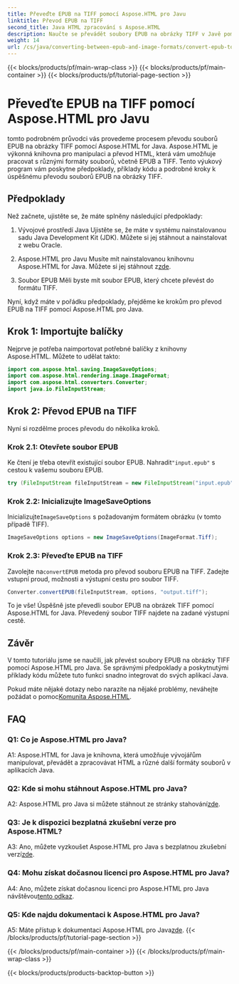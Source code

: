 ```yaml
---
title: Převeďte EPUB na TIFF pomocí Aspose.HTML pro Javu
linktitle: Převod EPUB na TIFF
second_title: Java HTML zpracování s Aspose.HTML
description: Naučte se převádět soubory EPUB na obrázky TIFF v Javě pomocí Aspose.HTML, výkonné knihovny pro manipulaci s HTML.
weight: 14
url: /cs/java/converting-between-epub-and-image-formats/convert-epub-to-tiff/
---
```


{{< blocks/products/pf/main-wrap-class >}}
{{< blocks/products/pf/main-container >}}
{{< blocks/products/pf/tutorial-page-section >}}

# Převeďte EPUB na TIFF pomocí Aspose.HTML pro Javu

tomto podrobném průvodci vás provedeme procesem převodu souborů EPUB na obrázky TIFF pomocí Aspose.HTML for Java. Aspose.HTML je výkonná knihovna pro manipulaci a převod HTML, která vám umožňuje pracovat s různými formáty souborů, včetně EPUB a TIFF. Tento výukový program vám poskytne předpoklady, příklady kódu a podrobné kroky k úspěšnému převodu souborů EPUB na obrázky TIFF.

## Předpoklady

Než začnete, ujistěte se, že máte splněny následující předpoklady:

1. Vývojové prostředí Java
Ujistěte se, že máte v systému nainstalovanou sadu Java Development Kit (JDK). Můžete si jej stáhnout a nainstalovat z webu Oracle.

2. Aspose.HTML pro Javu
 Musíte mít nainstalovanou knihovnu Aspose.HTML for Java. Můžete si jej stáhnout z[zde](https://releases.aspose.com/html/java/).

3. Soubor EPUB
Měli byste mít soubor EPUB, který chcete převést do formátu TIFF.

Nyní, když máte v pořádku předpoklady, přejděme ke krokům pro převod EPUB na TIFF pomocí Aspose.HTML pro Java.

## Krok 1: Importujte balíčky

Nejprve je potřeba naimportovat potřebné balíčky z knihovny Aspose.HTML. Můžete to udělat takto:

```java
import com.aspose.html.saving.ImageSaveOptions;
import com.aspose.html.rendering.image.ImageFormat;
import com.aspose.html.converters.Converter;
import java.io.FileInputStream;
```

## Krok 2: Převod EPUB na TIFF

Nyní si rozdělme proces převodu do několika kroků.

### Krok 2.1: Otevřete soubor EPUB

 Ke čtení je třeba otevřít existující soubor EPUB. Nahradit`"input.epub"` s cestou k vašemu souboru EPUB.

```java
try (FileInputStream fileInputStream = new FileInputStream("input.epub")) {
```

### Krok 2.2: Inicializujte ImageSaveOptions

 Inicializujte`ImageSaveOptions` s požadovaným formátem obrázku (v tomto případě TIFF).

```java
ImageSaveOptions options = new ImageSaveOptions(ImageFormat.Tiff);
```

### Krok 2.3: Převeďte EPUB na TIFF

 Zavolejte na`convertEPUB` metoda pro převod souboru EPUB na TIFF. Zadejte vstupní proud, možnosti a výstupní cestu pro soubor TIFF.

```java
Converter.convertEPUB(fileInputStream, options, "output.tiff");
```

To je vše! Úspěšně jste převedli soubor EPUB na obrázek TIFF pomocí Aspose.HTML for Java. Převedený soubor TIFF najdete na zadané výstupní cestě.

## Závěr

V tomto tutoriálu jsme se naučili, jak převést soubory EPUB na obrázky TIFF pomocí Aspose.HTML pro Java. Se správnými předpoklady a poskytnutými příklady kódu můžete tuto funkci snadno integrovat do svých aplikací Java.

Pokud máte nějaké dotazy nebo narazíte na nějaké problémy, neváhejte požádat o pomoc[Komunita Aspose.HTML](https://forum.aspose.com/).

## FAQ

### Q1: Co je Aspose.HTML pro Java?

A1: Aspose.HTML for Java je knihovna, která umožňuje vývojářům manipulovat, převádět a zpracovávat HTML a různé další formáty souborů v aplikacích Java.

### Q2: Kde si mohu stáhnout Aspose.HTML pro Java?

 A2: Aspose.HTML pro Java si můžete stáhnout ze stránky stahování[zde](https://releases.aspose.com/html/java/).

### Q3: Je k dispozici bezplatná zkušební verze pro Aspose.HTML?

 A3: Ano, můžete vyzkoušet Aspose.HTML pro Java s bezplatnou zkušební verzí[zde](https://releases.aspose.com/).

### Q4: Mohu získat dočasnou licenci pro Aspose.HTML pro Java?

 A4: Ano, můžete získat dočasnou licenci pro Aspose.HTML pro Java návštěvou[tento odkaz](https://purchase.aspose.com/temporary-license/).

### Q5: Kde najdu dokumentaci k Aspose.HTML pro Java?

 A5: Máte přístup k dokumentaci Aspose.HTML pro Java[zde](https://reference.aspose.com/html/java/).
{{< /blocks/products/pf/tutorial-page-section >}}

{{< /blocks/products/pf/main-container >}}
{{< /blocks/products/pf/main-wrap-class >}}

{{< blocks/products/products-backtop-button >}}
